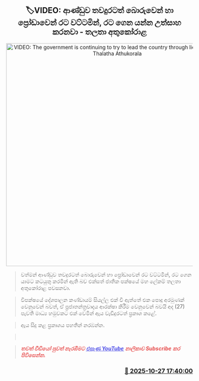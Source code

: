 <p align='center'><b><h2 align='center' title='VIDEO: The government is continuing to try to lead the country through lies and fraud - Thalatha Athukorala'>🏷VIDEO: ආණ්ඩුව තවදුරටත් බොරුවෙන් හා ප්‍රෝඩාවෙන් රට වට්ටමින්, රට ගෙන යන්න උත්සාහ කරනවා - තලතා අතුකෝරාළ</h2></b></p>
<p align='center'><img src='https://helakuru.sgp1.cdn.digitaloceanspaces.com/esana/images/lib/thalatha-athukorala-unp-new.jpg' width='600' alt='VIDEO: The government is continuing to try to lead the country through lies and fraud - Thalatha Athukorala'></p>

> වත්මන් ආණ්ඩුව තවදුරටත් බොරුවෙන් හා ප්‍රෝඩාවෙන් රට වට්ටමින්, රට ගෙන යාමට කටයුතු කරමින් ඇති බව එක්සත් ජාතික පක්ෂයේ මහ ලේකම් තලතා අතුකෝරාළ පවසනවා.

> විපක්ෂයේ දේශපාලන කණ්ඩායම් සියල්ල එක් වී ඇත්තේ එක පොදු අරමුණක් වෙනුවෙන් බවත්, ඒ ප්‍රජාතන්ත්‍රවාදය ආරක්ෂා කිරීම වෙනුවෙන් බවයි අද (27) පැවති මාධ්‍ය හමුවකට එක් වෙමින් ඇය වැඩිදුරටත් ප්‍රකාශ කළේ.

> ඇය සිදු කළ ප්‍රකාශය පහතින් නරඹන්න.

>  

> <span style='color:#e64d4d'><em><span><strong>තවත් වීඩියෝ පුවත් නැරඹීමට </strong></span></em></span><a href='https://youtube.com/@esanamedia?si=UZCWEZmqFcpzlvdV'><span style='color:#4d4de6'><em><span><strong><u>එසැණ YouTube</u></strong></span></em></span></a><span style='color:#e64d4d'><em><span><strong> නාලිකාව Subscribe කර පිවිසෙන්න.</strong></span></em></span>



<h3 align='right'><a href='https://www.helakuru.lk/esana/p/114839/'>📅 2025-10-27 17:40:00</a></h3>
